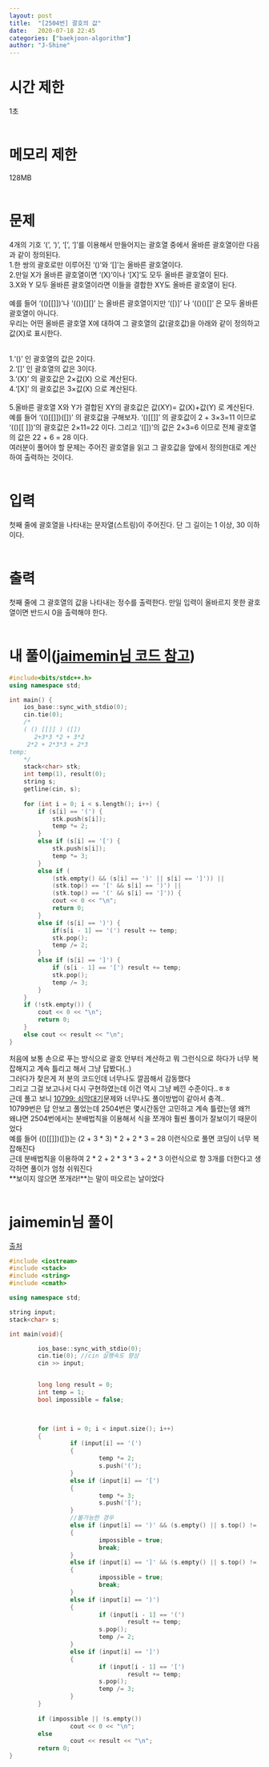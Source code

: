 ```yaml
---
layout: post
title:  "[2504번] 괄호의 값"
date:   2020-07-18 22:45
categories: ["baekjoon-algorithm"]
author: "J-Shine"
---
```

# 시간 제한
1초<br><br>

# 메모리 제한
128MB<br><br>

# 문제  
4개의 기호 ‘(’, ‘)’, ‘[’, ‘]’를 이용해서 만들어지는 괄호열 중에서 올바른 괄호열이란 다음과 같이 정의된다.<br>
1.한 쌍의 괄호로만 이루어진 ‘()’와 ‘[]’는 올바른 괄호열이다.<br>
2.만일 X가 올바른 괄호열이면 ‘(X)’이나 ‘[X]’도 모두 올바른 괄호열이 된다.<br> 
3.X와 Y 모두 올바른 괄호열이라면 이들을 결합한 XY도 올바른 괄호열이 된다.<br><br>
예를 들어 ‘(()[[]])’나 ‘(())[][]’ 는 올바른 괄호열이지만 ‘([)]’ 나 ‘(()()[]’ 은 모두 올바른 괄호열이 아니다.<br>
우리는 어떤 올바른 괄호열 X에 대하여 그 괄호열의 값(괄호값)을 아래와 같이 정의하고 값(X)로 표시한다.<br><br>

1.‘()’ 인 괄호열의 값은 2이다.<br>
2.‘[]’ 인 괄호열의 값은 3이다.<br>
3.‘(X)’ 의 괄호값은 2×값(X) 으로 계산된다.<br>
4.‘[X]’ 의 괄호값은 3×값(X) 으로 계산된다.<br><br>
5.올바른 괄호열 X와 Y가 결합된 XY의 괄호값은 값(XY)= 값(X)+값(Y) 로 계산된다.<br>
예를 들어 ‘(()[[]])([])’ 의 괄호값을 구해보자.  ‘()[[]]’ 의 괄호값이 2 + 3×3=11 이므로  ‘(()[[ ]])’의 괄호값은 2×11=22 이다. 그리고  ‘([])’의 값은 2×3=6 이므로 전체 괄호열의 값은 22 + 6 = 28 이다.<br>
여러분이 풀어야 할 문제는 주어진 괄호열을 읽고 그 괄호값을 앞에서 정의한대로 계산하여 출력하는 것이다. <br><br>

# 입력  
첫째 줄에 괄호열을 나타내는 문자열(스트링)이 주어진다. 단 그 길이는 1 이상, 30 이하이다.<br><br>

# 출력  
첫째 줄에 그 괄호열의 값을 나타내는 정수를 출력한다. 만일 입력이 올바르지 못한 괄호열이면 반드시 0을 출력해야 한다.<br><br>

# 내 풀이([jaimemin님 코드 참고](https://jaimemin.tistory.com/820))

```c++
#include<bits/stdc++.h>
using namespace std;

int main() {
	ios_base::sync_with_stdio(0);
	cin.tie(0);
	/*
	( () [[]] ) ([])
	   2+3*3 *2 + 3*2
	 2*2 + 2*3*3 + 2*3
temp:
	*/
	stack<char> stk;
	int temp(1), result(0);
	string s;
	getline(cin, s);
	
	for (int i = 0; i < s.length(); i++) {
		if (s[i] == '(') {
			stk.push(s[i]);
			temp *= 2;
		}
		else if (s[i] == '[') {
			stk.push(s[i]);
			temp *= 3;
		}
		else if (
			(stk.empty() && (s[i] == ')' || s[i] == ']')) ||
			(stk.top() == '[' && s[i] == ')') ||
			(stk.top() == '(' && s[i] == ']')) {
			cout << 0 << "\n";
			return 0;
		}
		else if (s[i] == ')') {
			if(s[i - 1] == '(') result += temp;
			stk.pop();
			temp /= 2;
		}
		else if (s[i] == ']') {
			if (s[i - 1] == '[') result += temp;
			stk.pop();
			temp /= 3;
		}
	}
	if (!stk.empty()) {
		cout << 0 << "\n";
		return 0;
	}
	else cout << result << "\n";
}
```
처음에 보통 손으로 푸는 방식으로 괄호 안부터 계산하고 뭐 그런식으로 하다가 너무 복잡해지고 계속 틀리고 해서 그냥 답봤다(..)<br>
그러다가 찾은게 저 분의 코드인데 너무나도 깔끔해서 감동했다<br>
그리고 그걸 보고나서 다시 구현하였는데 이건 역시 그냥 베낀 수준이다..ㅎㅎ<br>
근데 풀고 보니 [10799: 쇠막대기]()문제와 너무나도 풀이방법이 같아서 충격..<br>
10799번은 답 안보고 풀었는데 2504번은 몇시간동안 고민하고 계속 틀렸는뎅 왜?!<br>
왜냐면 2504번에서는 분배법칙을 이용해서 식을 쪼개야 훨씬 풀이가 잘보이기 때문이었다<br>
예를 들어 (()[[]])([])는 (2 + 3 * 3) * 2 + 2 * 3 = 28 이런식으로 풀면 코딩이 너무 복잡해진다<br>
근데 분배법칙을 이용하여 2 * 2 + 2 * 3 * 3 + 2 * 3 이런식으로 항 3개를 더한다고 생각하면 풀이가 엄청 쉬워진다<br>
**보이지 않으면 쪼개라!**는 말이 떠오르는 날이었다<br><br>

# jaimemin님 풀이
[출처](https://jaimemin.tistory.com/820)
```c++
#include <iostream>
#include <stack>
#include <string>
#include <cmath>

using namespace std;

string input;
stack<char> s;

int main(void){

        ios_base::sync_with_stdio(0);
        cin.tie(0); //cin 실행속도 향상
        cin >> input;


        long long result = 0;
        int temp = 1;
        bool impossible = false;

 

        for (int i = 0; i < input.size(); i++)
        {
                 if (input[i] == '(')
                 {
                         temp *= 2;
                         s.push('(');
                 }
                 else if (input[i] == '[')
                 {
                         temp *= 3;
                         s.push('[');
                 }
                 //불가능한 경우
                 else if (input[i] == ')' && (s.empty() || s.top() != '('))
                 {
                         impossible = true;
                         break;
                 }
                 else if (input[i] == ']' && (s.empty() || s.top() != '['))
                 {
                         impossible = true;
                         break;
                 }
                 else if (input[i] == ')')
                 {
                         if (input[i - 1] == '(')
                                 result += temp;
                         s.pop();
                         temp /= 2;
                 }
                 else if (input[i] == ']')
                 {
                         if (input[i - 1] == '[')
                                 result += temp;
                         s.pop();
                         temp /= 3;
                 }
        }
 
        if (impossible || !s.empty())
                 cout << 0 << "\n";
        else
                 cout << result << "\n";
        return 0;
}
```
